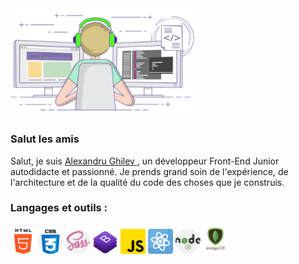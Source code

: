 <img width="300" align="center" src="https://github.com/SANIOK78/SANIOK78/blob/main/codeur.png" alt="codeur" />

### Salut les amis
<p> Salut, je suis <a href="https://www.linkedin.com/in/alexandru-ghilev-05a27619b/">Alexandru Ghilev </a>, un développeur Front-End Junior
  autodidacte et passionné. Je prends grand soin de l'expérience, de l'architecture et de la qualité du code des choses que je construis.
</p>

### Langages et outils :
<div>
  <img width="40" src="https://github.com/SANIOK78/SANIOK78/blob/main/html5.png" alt="logo html" />
  <img width="40" src="https://github.com/SANIOK78/SANIOK78/blob/main/css3.png" alt="logo css" />
  <img width="40" src="https://github.com/SANIOK78/SANIOK78/blob/main/sass.png" alt="logo sass" />
  <img width="40" src="https://github.com/SANIOK78/SANIOK78/blob/main/bootstrap.png" alt="logo bootstrap" />
  <img width="40" src="https://github.com/SANIOK78/SANIOK78/blob/main/js.png" alt="logo jave script" />
  <img width="40" src="https://github.com/SANIOK78/SANIOK78/blob/main/reactJs.png" alt="logo reactjs" />
  <img width="40" src="https://github.com/SANIOK78/SANIOK78/blob/main/nodejs.png" alt="logo nodejs" />
  <img width="40" src="https://github.com/SANIOK78/SANIOK78/blob/main/mongodb.png" alt="logo mongodb" />
</div>





